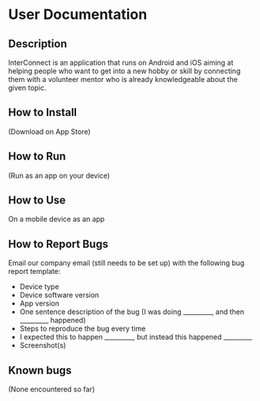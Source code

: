 # User Documentation

## Description

InterConnect is an application that runs on Android and iOS aiming at helping people who want to get into a new hobby or skill by connecting them with a volunteer mentor who is already knowledgeable about the given topic.

## How to Install

(Download on App Store)

## How to Run

(Run as an app on your device)

## How to Use

On a mobile device as an app

## How to Report Bugs

Email our company email (still needs to be set up) with the following bug report template:

- Device type
- Device software version
- App version
- One sentence description of the bug (I was doing _________, and then _________ happened)
- Steps to reproduce the bug every time
- I expected this to happen _________, but instead this happened _________
- Screenshot(s)

## Known bugs

(None encountered so far)

